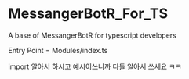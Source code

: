 # MessangerBotR_For_TS
A base of MessangerBotR for typescript developers

Entry Point = Modules/index.ts

import 알아서 하시고
예시이쓰니까 다들 알아서 쓰세요 ㅋㅋ
